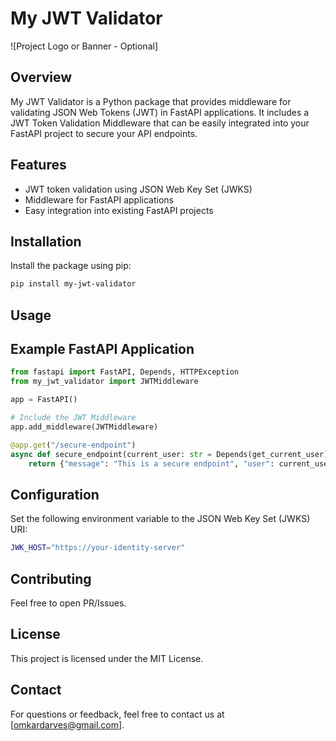 # My JWT Validator

![Project Logo or Banner - Optional]

## Overview

My JWT Validator is a Python package that provides middleware for validating JSON Web Tokens (JWT) in FastAPI applications. It includes a JWT Token Validation Middleware that can be easily integrated into your FastAPI project to secure your API endpoints.

## Features

- JWT token validation using JSON Web Key Set (JWKS)
- Middleware for FastAPI applications
- Easy integration into existing FastAPI projects

## Installation

Install the package using pip:

```bash
pip install my-jwt-validator
```
## Usage
## Example FastAPI Application
```python
from fastapi import FastAPI, Depends, HTTPException
from my_jwt_validator import JWTMiddleware

app = FastAPI()

# Include the JWT Middleware
app.add_middleware(JWTMiddleware)

@app.get("/secure-endpoint")
async def secure_endpoint(current_user: str = Depends(get_current_user)):
    return {"message": "This is a secure endpoint", "user": current_user}
```

## Configuration
Set the following environment variable to the JSON Web Key Set (JWKS) URI:

```bash
JWK_HOST="https://your-identity-server"
```

## Contributing
Feel free to open PR/Issues.

## License
This project is licensed under the MIT License.

## Contact
For questions or feedback, feel free to contact us at [omkardarves@gmail.com].